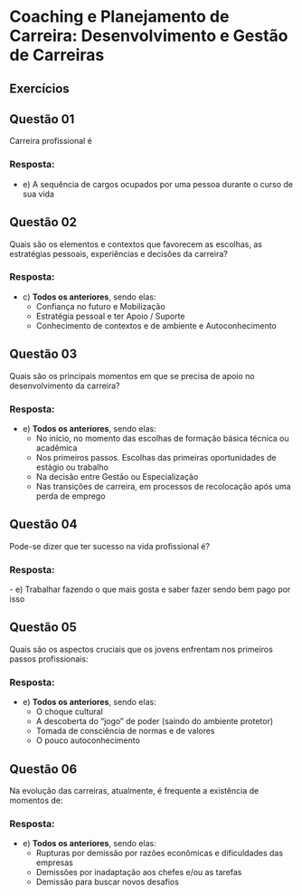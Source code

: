 # Coaching e Planejamento de Carreira: Desenvolvimento e Gestão de Carreiras

## Exercícios

## Questão 01
​Carreira profissional é

### Resposta:
- e) ​A sequência de cargos ocupados por uma pessoa durante o curso de sua vida


## Questão 02
​Quais são os elementos e contextos que favorecem as escolhas, as estratégias pessoais, experiências e decisões da carreira? 

### Resposta:
- c) **Todos os anteriores**, sendo elas:
    - ​Confiança no futuro e Mobilização
    - ​Estratégia pessoal e ter Apoio / Suporte
    - ​Conhecimento de contextos e de ambiente e Autoconhecimento


## Questão 03
Quais são os principais momentos em que se precisa de apoio no desenvolvimento da carreira?

### Resposta:
- e) **Todos os anteriores**, sendo elas:
    - ​No início, no momento das escolhas de formação básica técnica ou acadêmica
    - Nos primeiros passos. Escolhas das primeiras oportunidades de estágio ou trabalho
    - ​Na decisão entre Gestão ou Especialização
    - ​Nas transições de carreira, em processos de recolocação após uma perda de emprego


## Questão 04
​Pode-se dizer que ter sucesso na vida profissional é?

### Resposta:
​- e) Trabalhar fazendo o que mais gosta e saber fazer sendo bem pago por isso


## Questão 05
​Quais são os aspectos cruciais que os jovens enfrentam nos primeiros passos profissionais:

### Resposta:
- e) **Todos os anteriores**, sendo elas:
    - ​O choque cultural
    - ​A descoberta do “jogo” de poder (saindo do ambiente protetor)
    - ​Tomada de consciência de normas e de valores
    - ​O pouco autoconhecimento


## Questão 06
​Na evolução das carreiras, atualmente, é frequente a existência de momentos de:

### Resposta:
- e) **Todos os anteriores**, sendo elas:
    - Rupturas por demissão por razões econômicas e dificuldades das empresas
    - ​Demissões por inadaptação aos chefes e/ou as tarefas
    - ​Demissão para buscar novos desafios